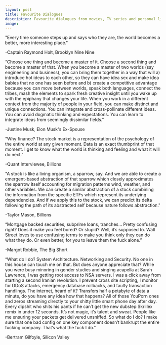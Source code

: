```yaml
---
layout: post
title: Favourite Dialogues
description: Favourite dialogues from movies, TV series and personal lives of celebrities.
image:
---
```

"Every time someone steps up and says who they are, the world becomes a better, more interesting place."

-Captain Raymond Holt, Brooklyn Nine Nine

“Choose one thing and become a master of it. Choose a second thing and become a master of that. When you become a master of two worlds (say engineering and business), you can bring them together in a way that will a) introduce hot ideas to each other, so they can have idea sex and make idea babies that no one has seen before and b) create a competitive advantage because you can move between worlds, speak both languages, connect the tribes, mash the elements to spark fresh creative insight until you wake up with the epiphany that changes your life. When you work in a different context from the majority of people in your field, you can make distinct and unique connections. You can integrate and cross-pollinate different ideas. You can avoid dogmatic thinking and expectations. You can learn to integrate ideas from seemingly dissimilar fields."

-Justine Musk, Elon Musk's Ex-Spouse

"Why finance?
The stock market is a representation of the psychology of the entire world at any given moment. Data is an exact thumbprint of that moment. I get to know what the world is thinking and feeling and what it will do next."

-Quant Interviewee, Billions

"A stock is like a living organism, a sparrow, say. And we are able to create a emergent-based abstraction of that sparrow which closely approximates the sparrow itself accounting for migration patterns wind, weather, and other variables. We can create a similar abstraction of a stock combining the information from the specific ETFs which represent its underlying dependencies. And if we apply this to the stock, we can predict its delta following the path of its abstracted self because nature follows abstraction."

-Taylor Mason, Billions

“Mortgage backed securities, subprime loans, tranches… Pretty confusing right? Does it make you feel bored? Or stupid? Well, it’s supposed to. Wall Street loves to use confusing terms to make you think only they can do what they do. Or even better, for you to leave them the fuck alone.”

-Margot Robbie, The Big Short

“What do I do? System Architecture. Networking and Security. No one in this house can touch me on that. But does anyone appreciate that? While you were busy minoring in gender studies and singing acapella at Sarah Lawrence, I was getting root access to NSA servers. I was a click away from starting a second Iranian revolution. I prevent cross site scripting, I monitor for DDoS attacks, emergency database rollbacks, and faulty transaction handlings. The internet, heard of it? Transfers half a petabyte of data a minute, do you have any idea how that happens? All of those YouPorn ones and zeros streaming directly to your shitty little smart phone day after day. Every dipshit who shits his pants if he can’t get the new dubstep Skrillex remix in under 12 seconds. It’s not magic, it’s talent and sweat. People like me ensuring your packets get delivered unsniffed. So what do I do? I make sure that one bad config on one key component doesn’t bankrupt the entire fucking company. That’s what the fuck I do.”

-Bertram Gilfoyle, Silicon Valley




